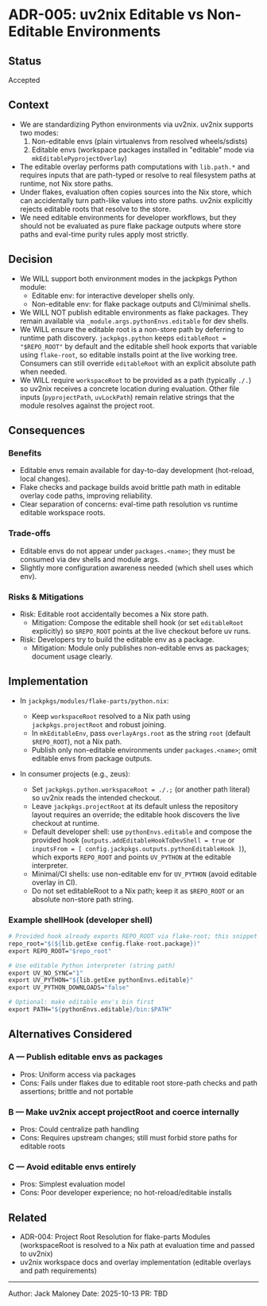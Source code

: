 # ADR-005: uv2nix Editable vs Non-Editable Environments

## Status

Accepted

## Context

- We are standardizing Python environments via uv2nix. uv2nix supports two modes:
  1) Non-editable envs (plain virtualenvs from resolved wheels/sdists)
  2) Editable envs (workspace packages installed in "editable" mode via `mkEditablePyprojectOverlay`)
- The editable overlay performs path computations with `lib.path.*` and requires inputs that are path-typed or resolve to real filesystem paths at runtime, not Nix store paths.
- Under flakes, evaluation often copies sources into the Nix store, which can accidentally turn path-like values into store paths. uv2nix explicitly rejects editable roots that resolve to the store.
- We need editable environments for developer workflows, but they should not be evaluated as pure flake package outputs where store paths and eval-time purity rules apply most strictly.

## Decision

- We WILL support both environment modes in the jackpkgs Python module:
  - Editable env: for interactive developer shells only.
  - Non-editable env: for flake package outputs and CI/minimal shells.
- We WILL NOT publish editable environments as flake packages. They remain available via `_module.args.pythonEnvs.editable` for dev shells.
- We WILL ensure the editable root is a non-store path by deferring to runtime path discovery. `jackpkgs.python` keeps `editableRoot = "$REPO_ROOT"` by default and the editable shell hook exports that variable using `flake-root`, so editable installs point at the live working tree. Consumers can still override `editableRoot` with an explicit absolute path when needed.
- We WILL require `workspaceRoot` to be provided as a path (typically `./.`) so uv2nix receives a concrete location during evaluation. Other file inputs (`pyprojectPath`, `uvLockPath`) remain relative strings that the module resolves against the project root.

## Consequences

### Benefits
- Editable envs remain available for day-to-day development (hot-reload, local changes).
- Flake checks and package builds avoid brittle path math in editable overlay code paths, improving reliability.
- Clear separation of concerns: eval-time path resolution vs runtime editable workspace roots.

### Trade-offs
- Editable envs do not appear under `packages.<name>`; they must be consumed via dev shells and module args.
- Slightly more configuration awareness needed (which shell uses which env).

### Risks & Mitigations
- Risk: Editable root accidentally becomes a Nix store path.
  - Mitigation: Compose the editable shell hook (or set `editableRoot` explicitly) so `$REPO_ROOT` points at the live checkout before uv runs.
- Risk: Developers try to build the editable env as a package.
  - Mitigation: Module only publishes non-editable envs as packages; document usage clearly.

## Implementation

- In `jackpkgs/modules/flake-parts/python.nix`:
  - Keep `workspaceRoot` resolved to a Nix path using `jackpkgs.projectRoot` and robust joining.
  - In `mkEditableEnv`, pass `overlayArgs.root` as the string `root` (default `$REPO_ROOT`), not a Nix path.
  - Publish only non-editable environments under `packages.<name>`; omit editable envs from package outputs.

- In consumer projects (e.g., zeus):
  - Set `jackpkgs.python.workspaceRoot = ./.;` (or another path literal) so uv2nix reads the intended checkout.
  - Leave `jackpkgs.projectRoot` at its default unless the repository layout requires an override; the editable hook discovers the live checkout at runtime.
  - Default developer shell: use `pythonEnvs.editable` and compose the provided hook (`outputs.addEditableHookToDevShell = true` or `inputsFrom = [ config.jackpkgs.outputs.pythonEditableHook ]`), which exports `REPO_ROOT` and points `UV_PYTHON` at the editable interpreter.
  - Minimal/CI shells: use non-editable env for `UV_PYTHON` (avoid editable overlay in CI).
  - Do not set editableRoot to a Nix path; keep it as `$REPO_ROOT` or an absolute non-store path string.

### Example shellHook (developer shell)

```nix
# Provided hook already exports REPO_ROOT via flake-root; this snippet shows the resulting commands.
repo_root="$(${lib.getExe config.flake-root.package})"
export REPO_ROOT="$repo_root"

# Use editable Python interpreter (string path)
export UV_NO_SYNC="1"
export UV_PYTHON="${lib.getExe pythonEnvs.editable}"
export UV_PYTHON_DOWNLOADS="false"

# Optional: make editable env's bin first
export PATH="${pythonEnvs.editable}/bin:$PATH"
```

## Alternatives Considered

### A — Publish editable envs as packages
- Pros: Uniform access via packages
- Cons: Fails under flakes due to editable root store-path checks and path assertions; brittle and not portable

### B — Make uv2nix accept projectRoot and coerce internally
- Pros: Could centralize path handling
- Cons: Requires upstream changes; still must forbid store paths for editable roots

### C — Avoid editable envs entirely
- Pros: Simplest evaluation model
- Cons: Poor developer experience; no hot-reload/editable installs

## Related

- ADR-004: Project Root Resolution for flake-parts Modules (workspaceRoot is resolved to a Nix path at evaluation time and passed to uv2nix)
- uv2nix workspace docs and overlay implementation (editable overlays and path requirements)

---

Author: Jack Maloney
Date: 2025-10-13
PR: TBD
